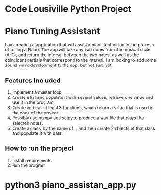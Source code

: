 # Code Lousiville Python Project

# Piano Tuning Assistant
I am creating a application that will assist a piano technician in the process of tuning a Piano. The app will take any two notes from the musical scale (A-G), and return the interval between the two notes, as well as the coincident partials that correspond to the interval. I am looking to add some sound wave development to the app, but not sure yet.

## Features Included
1. Implement a master loop 
2. Create a list and populate it with several values, retrieve one value and use it in the program. 
3. Create and call at least 3 functions, which return a value that is used in the code of the project.
4. Possibly use numpy and scipy to produce a wav file that plays the selected notes.
5. Create a class, by the name of _, and then create 2 objects of that class and populate it with data.


## How to run the project
1. Install requirements
2. Run the program
# python3 piano_assistan_app.py
